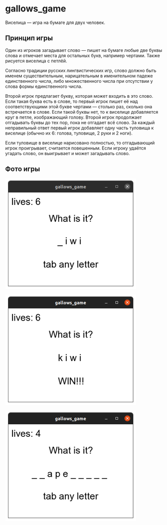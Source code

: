 # gallows_game

Виселица — игра на бумаге для двух человек.

## Принцип игры

Один из игроков загадывает слово — пишет на бумаге любые две буквы слова и отмечает места для остальных букв, например
чертами. Также рисуется виселица с петлёй.

Согласно традиции русских лингвистических игр, слово должно быть именем существительным, нарицательным в именительном
падеже единственного числа, либо множественного числа при отсутствии у слова формы единственного числа.

Второй игрок предлагает букву, которая может входить в это слово. Если такая буква есть в слове, то первый игрок пишет
её над соответствующими этой букве чертами — столько раз, сколько она встречается в слове. Если такой буквы нет, то к
виселице добавляется круг в петле, изображающий голову. Второй игрок продолжает отгадывать буквы до тех пор, пока не
отгадает всё слово. За каждый неправильный ответ первый игрок добавляет одну часть туловища к виселице (обычно их 6:
голова, туловище, 2 руки и 2 ноги).

Если туловище в виселице нарисовано полностью, то отгадывающий игрок проигрывает, считается повешенным. Если игроку
удаётся угадать слово, он выигрывает и может загадывать слово.

## Фото игры

![фото игры](https://raw.githubusercontent.com/3crabs/gallows_game/main/img_1.png)

![фото игры](https://raw.githubusercontent.com/3crabs/gallows_game/main/img_2.png)

![фото игры](https://raw.githubusercontent.com/3crabs/gallows_game/main/img_3.png)
